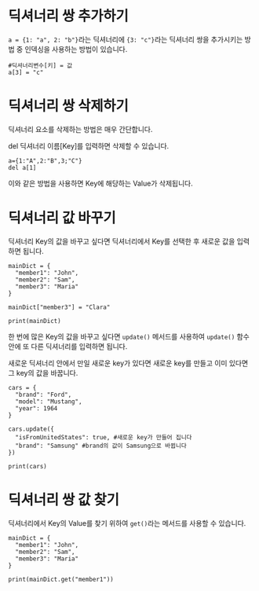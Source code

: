 # 딕셔너리 쌍 추가하기
`a = {1: "a", 2: "b"}`라는 딕셔너리에 `{3: "c"}`라는 딕셔너리 쌍을 추가시키는 방법 중 인덱싱을 사용하는 방법이 있습니다.

```
#딕셔너리변수[키] = 값
a[3] = "c"
```

# 딕셔너리 쌍 삭제하기
딕셔너리 요소를 삭제하는 방법은 매우 간단합니다.

del 딕셔너리 이름\[Key\]를 입력하면 삭제할 수 있습니다.

```
a={1:"A",2:"B",3;"C"}
del a[1]
```

이와 같은 방법을 사용하면 Key에 해당하는 Value가 삭제됩니다.

# 딕셔너리 값 바꾸기
딕셔너리 Key의 값을 바꾸고 싶다면 딕셔너리에서 Key를 선택한 후 새로운 값을 입력하면 됩니다.

```
mainDict = {
  "member1": "John",
  "member2": "Sam",
  "member3": "Maria"
}

mainDict["member3"] = "Clara"

print(mainDict)
```

한 번에 많은 Key의 값을 바꾸고 싶다면 `update()` 메서드를 사용하여 `update()` 함수 안에 또 다른 딕셔너리를 입력하면 됩니다.

새로운 딕셔너리 안에서 만일 새로운 key가 있다면 새로운 key를 만들고 이미 있다면 그 key의 값을 바꿉니다.

```
cars = {
  "brand": "Ford",
  "model": "Mustang",
  "year": 1964
}

cars.update({
  "isFromUnitedStates": true, #새로운 key가 만들어 집니다
  "brand": "Samsung" #brand의 값이 Samsung으로 바뀝니다
})

print(cars)
```

# 딕셔너리 쌍 값 찾기
딕셔너리에서 Key의 Value를 찾기 위하여 `get()`라는 메서드를 사용할 수 있습니다.

```
mainDict = {
  "member1": "John",
  "member2": "Sam",
  "member3": "Maria"
}

print(mainDict.get("member1"))
```
